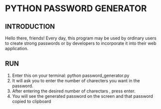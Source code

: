 # PYTHON PASSWORD GENERATOR
## INTRODUCTION
Hello there, friends! Every day, this program may be used by ordinary users to create strong passwords or by developers to incorporate it into their web application.

## RUN
1. Enter this on your terminal: python password_generator.py
2. It will ask you to enter the number of charecters you want in the password.
3. After entering the desired number of charectars , press enter.
4. You will see the generated password on the screen and that password copied to clipboard
